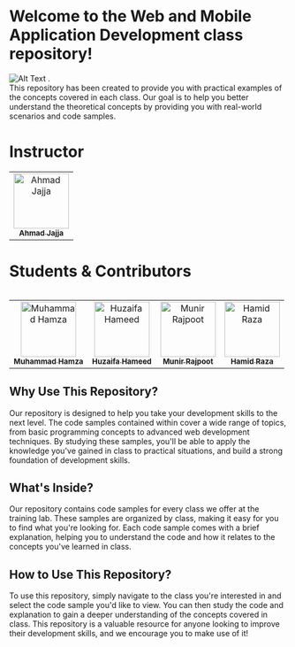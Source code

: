 ﻿# Welcome to the Web and Mobile Application Development class repository!
 ![Alt Text](https://res.cloudinary.com/jajja-group-of-company/image/upload/v1681415968/fnucgzuzmcgiisevqvlb.jpg) .<br />
This repository has been created to provide you with practical examples of the concepts covered in each class. Our goal is to help you better understand the theoretical concepts by providing you with real-world scenarios and code samples.

# Instructor
<table>
    <tbody>
        <tr>
            <td align="center">
                <a href="https://github.com/Ahmadjajja">
                    <img src="https://avatars.githubusercontent.com/u/86593662?v=4" width="100px;" alt="Ahmad Jajja"/>
                    <br />
                    <sub><b>Ahmad Jajja</b></sub>
                </a> 
            </td>
        </tr> 
</tbody>
<table>


# Students & Contributors
<table>
    <tbody>
        <tr>
            <td align="center">
                <a href="https://github.com/MuhammadHamza47">
                    <img src="https://avatars.githubusercontent.com/u/125242529?v=4" width="100px;" alt="Muhammad Hamza"/>
                    <br />
                    <sub><b>Muhammad Hamza</b></sub>
                </a> 
            </td>
            <td align="center">
                <a href="https://github.com/sheikh-huzaifa">
                    <img src="https://avatars.githubusercontent.com/u/123205960?v=4" width="100px;" alt="Huzaifa Hameed"/>
                    <br />
                    <sub><b>Huzaifa Hameed</b></sub>
                </a> 
            </td>
            <td align="center">
                <a href="https://github.com/MunirRajpoot">
                    <img src="https://avatars.githubusercontent.com/u/113513828?v=4" width="100px;" alt="Munir Rajpoot"/>
                    <br />
                    <sub><b>Munir Rajpoot</b></sub>
                </a> 
            </td>
            <td align="center">
                <a href="https://github.com/Hamid-Mughal">
                    <img src="https://avatars.githubusercontent.com/u/123930024?v=4" width="100px;" alt="Hamid Raza"/>
                    <br />
                    <sub><b>Hamid Raza</b></sub>
                </a> 
            </td>
        </tr> 
</tbody>
<table>


## Why Use This Repository?
Our repository is designed to help you take your development skills to the next level. The code samples contained within cover a wide range of topics, from basic programming concepts to advanced web development techniques. By studying these samples, you'll be able to apply the knowledge you've gained in class to practical situations, and build a strong foundation of development skills.
## What's Inside?
Our repository contains code samples for every class we offer at the training lab. These samples are organized by class, making it easy for you to find what you're looking for. Each code sample comes with a brief explanation, helping you to understand the code and how it relates to the concepts you've learned in class.

## How to Use This Repository?
To use this repository, simply navigate to the class you're interested in and select the code sample you'd like to view. You can then study the code and explanation to gain a deeper understanding of the concepts covered in class. This repository is a valuable resource for anyone looking to improve their development skills, and we encourage you to make use of it!

